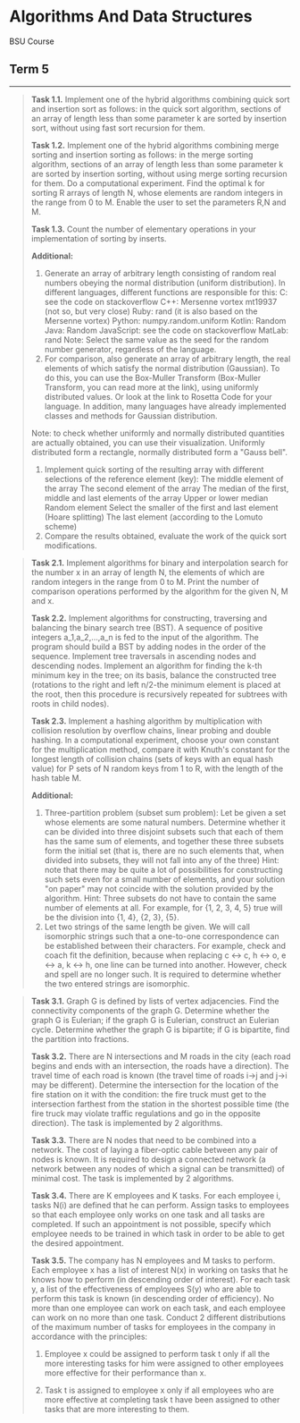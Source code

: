 # Algorithms And Data Structures

BSU Course

## Term 5

---

> **Task 1.1.** Implement one of the hybrid algorithms combining quick sort and insertion sort as follows: in the quick sort algorithm, sections of an array of length less than some parameter k are sorted by insertion sort, without using fast sort recursion for them.
> 
> **Task 1.2.** Implement one of the hybrid algorithms combining merge sorting and insertion sorting as follows: in the merge sorting algorithm, sections of an array of length less than some parameter k are sorted by insertion sorting, without using merge sorting recursion for them.
Do a computational experiment. Find the optimal k for sorting R arrays of length N, whose elements are random integers in the range from 0 to M.
Enable the user to set the parameters R,N and M.
>
>**Task 1.3.** Count the number of elementary operations in your implementation of sorting by inserts.
>
>**Additional:**
> 
> 1. Generate an array of arbitrary length consisting of random real numbers obeying the normal distribution (uniform distribution). In different languages, different functions are responsible for this:
> C: see the code on stackoverflow
> C++: Mersenne vortex mt19937 (not so, but very close)
> Ruby: rand (it is also based on the Mersenne vortex)
> Python: numpy.random.uniform
> Kotlin: Random
> Java: Random
> JavaScript: see the code on stackoverflow
> MatLab: rand
> Note: Select the same value as the seed for the random number generator, regardless of the language.
> 2. For comparison, also generate an array of arbitrary length, the real elements of which satisfy the normal distribution (Gaussian). To do this, you can use the Box-Muller Transform (Box-Muller Transform, you can read more at the link), using uniformly distributed values. Or look at the link to Rosetta Code for your language. In addition, many languages have already implemented classes and methods for Gaussian distribution.
> 
> Note: to check whether uniformly and normally distributed quantities are actually obtained, you can use their visualization. Uniformly distributed form a rectangle, normally distributed form a "Gauss bell".
> 
> 1. Implement quick sorting of the resulting array with different selections of the reference element (key):
> The middle element of the array
> The second element of the array
> The median of the first, middle and last elements of the array
> Upper or lower median
> Random element
> Select the smaller of the first and last element (Hoare splitting)
> The last element (according to the Lomuto scheme)
> 2. Compare the results obtained, evaluate the work of the quick sort modifications.

> **Task 2.1.** Implement algorithms for binary and interpolation search for the number x in an array of length N, the elements of which are random integers in the range from 0 to M. Print the number of comparison operations performed by the algorithm for the given N, M and x.
> 
> **Task 2.2.** Implement algorithms for constructing, traversing and balancing the binary search tree (BST). A sequence of positive integers a_1,a_2,...,a_n is fed to the input of the algorithm. The program should build a BST by adding nodes in the order of the sequence. Implement tree traversals in ascending nodes and descending nodes. Implement an algorithm for finding the k-th minimum key in the tree; on its basis, balance the constructed tree (rotations to the right and left n/2-the minimum element is placed at the root, then this procedure is recursively repeated for subtrees with roots in child nodes).
> 
> **Task 2.3.** Implement a hashing algorithm by multiplication with collision resolution by overflow chains, linear probing and double hashing. In a computational experiment, choose your own constant for the multiplication method, compare it with Knuth's constant for the longest length of collision chains (sets of keys with an equal hash value) for P sets of N random keys from 1 to R, with the length of the hash table M. 
> 
> **Additional:**
> 
> 1. Three-partition problem (subset sum problem):
> Let be given a set whose elements are some natural numbers. Determine whether it can be divided into three disjoint subsets such that each of them has the same sum of elements, and together these three subsets form the initial set (that is, there are no such elements that, when divided into subsets, they will not fall into any of the three)
> Hint: note that there may be quite a lot of possibilities for constructing such sets even for a small number of elements, and your solution "on paper" may not coincide with the solution provided by the algorithm.
> Hint: Three subsets do not have to contain the same number of elements at all. For example, for {1, 2, 3, 4, 5} true will be the division into {1, 4}, {2, 3}, {5}.
> 2. Let two strings of the same length be given. We will call isomorphic strings such that a one-to-one correspondence can be established between their characters. For example, check and coach fit the definition, because when replacing c <-> c, h <-> o, e <-> a, k <-> h, one line can be turned into another. However, check and spell are no longer such. It is required to determine whether the two entered strings are isomorphic.

> **Task 3.1.** Graph G is defined by lists of vertex adjacencies. Find the connectivity components of the graph G. Determine whether the graph G is Eulerian; if the graph G is Eulerian, construct an Eulerian cycle. Determine whether the graph G is bipartite; if G is bipartite, find the partition into fractions.
> 
> **Task 3.2.** There are N intersections and M roads in the city (each road begins and ends with an intersection, the roads have a direction). The travel time of each road is known (the travel time of roads i->j and j->i may be different). Determine the intersection for the location of the fire station on it with the condition: the fire truck must get to the intersection farthest from the station in the shortest possible time (the fire truck may violate traffic regulations and go in the opposite direction). The task is implemented by 2 algorithms.
> 
> **Task 3.3.** There are N nodes that need to be combined into a network. The cost of laying a fiber-optic cable between any pair of nodes is known. It is required to design a connected network (a network between any nodes of which a signal can be transmitted) of minimal cost. The task is implemented by 2 algorithms.
> 
> **Task 3.4.** There are K employees and K tasks. For each employee i, tasks N(i) are defined that he can perform. Assign tasks to employees so that each employee only works on one task and all tasks are completed. If such an appointment is not possible, specify which employee needs to be trained in which task in order to be able to get the desired appointment.
> 
> **Task 3.5.** The company has N employees and M tasks to perform. Each employee x has a list of interest N(x) in working on tasks that he knows how to perform (in descending order of interest). For each task y, a list of the effectiveness of employees S(y) who are able to perform this task is known (in descending order of efficiency). No more than one employee can work on each task, and each employee can work on no more than one task. Conduct 2 different distributions of the maximum number of tasks for employees in the company in accordance with the principles:
> 
> 1. Employee x could be assigned to perform task t only if all the more interesting tasks for        him were assigned to other employees more effective for their performance than x.
> 
> 2. Task t is assigned to employee x only if all employees who are more effective at completing task t have been assigned to other tasks that are more interesting to them.
>
